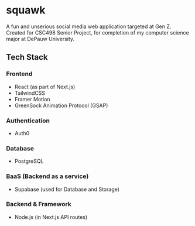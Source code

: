 # squawk

A fun and unserious social media web application targeted at Gen Z. Created for CSC498 Senior Project, for completion of my computer science major at DePauw University.

## Tech Stack

### Frontend

* React (as part of Next.js)
* TailwindCSS
* Framer Motion
* GreenSock Animation Protocol (GSAP)

### Authentication

* Auth0

### Database

* PostgreSQL

### BaaS (Backend as a service)

* Supabase (used for Database and Storage)

### Backend & Framework

* Node.js (in Next.js API routes)

